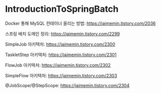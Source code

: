 # IntroductionToSpringBatch

Docker 통해 MySQL 컨테이너 올리는 방법: https://jaimemin.tistory.com/2036

스프링 배치 도메인 정리: https://jaimemin.tistory.com/2299

SimpleJob 아키텍처: https://jaimemin.tistory.com/2300

TaskletStep 아키텍처: https://jaimemin.tistory.com/2301

FlowJob 아키텍처: https://jaimemin.tistory.com/2302

SimpleFlow 아키텍처: https://jaimemin.tistory.com/2303

@JobScope/@StepScope: https://jaimemin.tistory.com/2304
